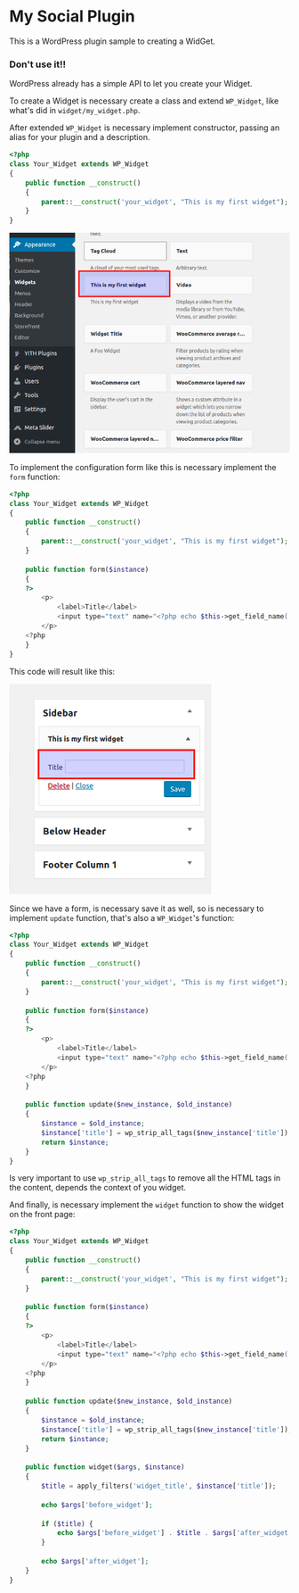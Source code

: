 # My Social Plugin

This is a WordPress plugin sample to creating a WidGet.

### Don't use it!!

WordPress already has a simple API to let you create your Widget.

To create a Widget is necessary create a class and extend `WP_Widget`, like what's did in `widget/my_widget.php`.

After extended `WP_Widget` is necessary implement constructor, passing an alias for your plugin and a description.
 
```php
<?php
class Your_Widget extends WP_Widget
{
    public function __construct()
    {
        parent::__construct('your_widget', "This is my first widget");
    }
}
```

![Widget Preview](readme/widget_preview.png)

To implement the configuration form like this is necessary implement the `form` function:
 
```php
<?php
class Your_Widget extends WP_Widget
{
    public function __construct()
    {
        parent::__construct('your_widget', "This is my first widget");
    }
    
    public function form($instance)
    {
    ?>
        <p>
            <label>Title</label>
            <input type="text" name="<?php echo $this->get_field_name('title'); ?>">
        </p>
    <?php
    }
}
```
This code will result like this: 

![Widget Form](readme/widget_form.png)

Since we have a form, is necessary save it as well, so is necessary to implement `update` function, that's also a `WP_Widget`'s function:

```php
<?php
class Your_Widget extends WP_Widget
{
    public function __construct()
    {
        parent::__construct('your_widget', "This is my first widget");
    }
    
    public function form($instance)
    {
    ?>
        <p>
            <label>Title</label>
            <input type="text" name="<?php echo $this->get_field_name('title'); ?>">
        </p>
    <?php
    }
    
    public function update($new_instance, $old_instance)
    {
        $instance = $old_instance;
        $instance['title'] = wp_strip_all_tags($new_instance['title']);
        return $instance;
    }
}
```

Is very important to use `wp_strip_all_tags` to remove all the HTML tags in the content, depends the context of you widget.

And finally, is necessary implement the `widget` function to show the widget on the front page:

```php
<?php
class Your_Widget extends WP_Widget
{
    public function __construct()
    {
        parent::__construct('your_widget', "This is my first widget");
    }
    
    public function form($instance)
    {
    ?>
        <p>
            <label>Title</label>
            <input type="text" name="<?php echo $this->get_field_name('title'); ?>">
        </p>
    <?php
    }
    
    public function update($new_instance, $old_instance)
    {
        $instance = $old_instance;
        $instance['title'] = wp_strip_all_tags($new_instance['title']);
        return $instance;
    }
    
    public function widget($args, $instance)
    {
        $title = apply_filters('widget_title', $instance['title']);

        echo $args['before_widget'];

        if ($title) {
            echo $args['before_widget'] . $title . $args['after_widget'];
        }

        echo $args['after_widget'];
    }
}
```